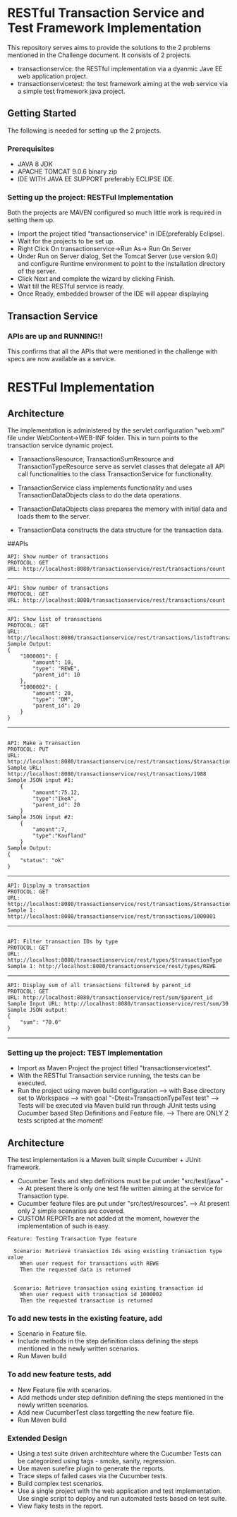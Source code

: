 # RESTful Transaction Service and Test Framework Implementation

This repository serves aims to provide the solutions to the 2 problems mentioned in the Challenge document. It consists of 2 projects.

* transactionservice: the RESTful implementation via a dyanmic Jave EE web application project.
* transactionservicetest: the test framework aiming at the web service via a simple test framework java project.

## Getting Started

The following is needed for setting up the 2 projects.

### Prerequisites

* JAVA 8 JDK
* APACHE TOMCAT 9.0.6 binary zip
* IDE WITH JAVA EE SUPPORT preferably ECLIPSE IDE.



### Setting up the project: RESTFul Implementation

Both the projects are MAVEN configured so much little work is required in setting them up. 

* Import the project titled "transactionservice" in IDE(preferably Eclipse).
* Wait for the projects to be set up.
* Right Click On transactionservice->Run As-> Run On Server
* Under Run on Server dialog, Set the Tomcat Server (use version 9.0) and configure Runtime environment to point to the installation directory of the server.
* Click Next and complete the wizard by clicking Finish.
* Wait till the RESTful service is ready.
* Once Ready, embedded browser of the IDE will appear displaying
  
## Transaction Service
### APIs are up and RUNNING!!

This confirms that all the APIs that were mentioned in the challenge with specs are now available as a service.

# RESTFul Implementation 

## Architecture

The implementation is administered by the servlet configuration "web.xml" file under WebContent->WEB-INF folder. This in turn points to the transaction service dynamic project.

* TransactionsResource, TransactionSumResource and TransactionTypeResource serve as servlet classes that delegate all API call functionalities to the class TransactionService for functionality.

* TransactionService class implements functionality and uses TransactionDataObjects class to do the data operations.

* TransactionDataObjects class prepares the memory with initial data and loads them to the server.

* TransactionData constructs the data structure for the transaction data.

##APIs

```
API: Show number of transactions
PROTOCOL: GET
URL: http://localhost:8080/transactionservice/rest/transactions/count
```
---------------------

```
API: Show number of transactions
PROTOCOL: GET
URL: http://localhost:8080/transactionservice/rest/transactions/count
```
---------------------
```
API: Show list of transactions
PROTOCOL: GET
URL: http://localhost:8080/transactionservice/rest/transactions/listoftransactions
Sample Output:
{
    "1000001": {
        "amount": 10,
        "type": "REWE",
        "parent_id": 10
    },
    "1000002": {
        "amount": 20,
        "type": "DM",
        "parent_id": 20
    }
}
```
---------------------
```

API: Make a Transaction
PROTOCOL: PUT
URL: http://localhost:8080/transactionservice/rest/transactions/$transactionId
Sample URL: http://localhost:8080/transactionservice/rest/transactions/1988
Sample JSON input #1:
	{
		"amount":75.12,
		"type":"IkeA",
		"parent_id": 20
	}
Sample JSON input #2:
	{
		"amount":7,
		"type":"Kaufland"
	}
Sample Output:
{
    "status": "ok"
}
```
---------------------
```
API: Display a transaction
PROTOCOL: GET
URL: http://localhost:8080/transactionservice/rest/transactions/$transactionId
Sample 1: http://localhost:8080/transactionservice/rest/transactions/1000001

```
---------------------
```

API: Filter transaction IDs by type
PROTOCOL: GET
URL: http://localhost:8080/transactionservice/rest/types/$transactionType
Sample 1: http://localhost:8080/transactionservice/rest/types/REWE
```
---------------------
```
API: Display sum of all transactions filtered by parent_id
PROTOCOL: GET
URL: http://localhost:8080/transactionservice/rest/sum/$parent_id
Sample Input URL: http://localhost:8080/transactionservice/rest/sum/30
Sample JSON output:
{
    "sum": "70.0"
}

```
---------------------


### Setting up the project: TEST Implementation

* Import as Maven Project the project titled "transactionservicetest".
* With the RESTful Transaction service running, the tests can be executed.
* Run the project using maven build configuration 
--> with Base directory set to Workspace
--> with goal "-Dtest=TransactionTypeTest test"
--> Tests will be executed via Maven build run through JUnit tests using Cucumber based Step Definitions and Feature file.
--> There are ONLY 2 tests scripted at the moment!

## Architecture

The test implementation is a Maven built simple Cucumber + JUnit framework.

* Cucumber Tests and step definitions must be put under "src/test/java"
--> At present there is only one test file written aiming at the service for Transaction type.
* Cucumber feature files are put under "src/test/resources". 
--> At present only 2 simple scenarios are covered.
* CUSTOM REPORTs are not added at the moment, however the implementation of such is easy.

```
Feature: Testing Transaction Type feature
 
  Scenario: Retrieve transaction Ids using existing transaction type value
    When user request for transactions with REWE
    Then the requested data is returned
    
    
  Scenario: Retrieve transaction using existing transaction id
    When user request with transaction id 1000002
    Then the requested transaction is returned
```
### To add new tests in the existing feature, add
* Scenario in Feature file.
* Include methods in the step definition class defining the steps mentioned in the newly written scenarios.
* Run Maven build

### To add new feature tests, add
* New Feature file with scenarios.
* Add methods under step definition defining the steps mentioned in the newly written scenarios.
* Add new CucumberTest class targetting the new feature file.
* Run Maven build


### Extended Design

* Using a test suite driven architechture where the Cucumber Tests can be categorized using tags - smoke, sanity, regression.
* Use maven surefire plugin to generate the reports.
* Trace steps of failed cases via the Cucumber tests.
* Build complex test scenarios.
* Use a single project with the web application and test implementation. Use single script to deploy and run automated tests based on test suite.
* View flaky tests in the report.
